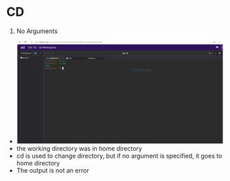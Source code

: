 # **CD**
1. No Arguments
  * ![Image](Capture.PNG)
  * the working directory was in home directory 
  * cd is used to change directory, but if no argument is specified, it goes to home directory
  * The output is not an error 


